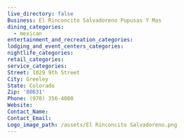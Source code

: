 ```yaml
---
live_directory: false
Business: El Rinconcito Salvadoreno Pupusas Y Mas
dining_categories:
  - mexican
entertainment_and_recreation_categories:
lodging_and_event_centers_categories:
nightlife_categories:
retail_categories:
service_categories:
Street: 1029 9th Street
City: Greeley
State: Colorado
Zip: '80631'
Phone: (970) 356-4080
Website:
Contact_Name:
Contact_Email:
Logo_image_path: /assets/El Rinconcito Salvadoreno.png
---
```


